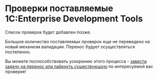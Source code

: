 # Проверки поставляемые 1C:Enterprise Development Tools

Список проверок будет добавлен позже.

Большое количество поставляемых проверок еще не переведено на новый механизм валидации. 
Перенос будует осуществляться постепенно.

Вы можете поспособствовать ускорению этого процесса - [завести задачу на перенос или лайкнуть существующую](https://github.com/1C-Company/v8-code-style/issues) по интересуемой вас проверке!
